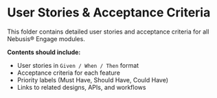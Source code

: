 # User Stories & Acceptance Criteria

This folder contains detailed user stories and acceptance criteria for all Nebusis® Engage modules.

**Contents should include:**
- User stories in `Given / When / Then` format
- Acceptance criteria for each feature
- Priority labels (Must Have, Should Have, Could Have)
- Links to related designs, APIs, and workflows
